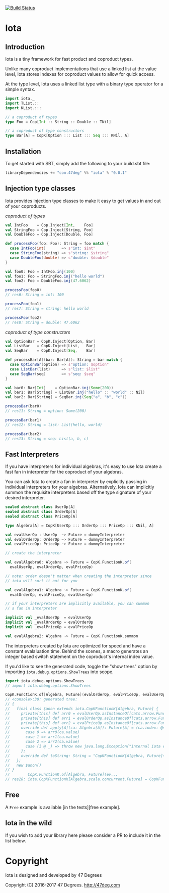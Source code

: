
[comment]: # (Start Badges)

[![Build Status](https://api.travis-ci.org/47deg/iota.png?branch=master)](https://travis-ci.org/47deg/iota)

[comment]: # (End Badges)

# Iota

## Introduction

Iota is a tiny framework for fast product and coproduct types.

Unlike many coproduct implementations that use a linked list at the
value level, Iota stores indexes for coproduct values to allow for
quick access.

At the type level, Iota uses a linked list type with a binary type
operator for a simple syntax.

```scala
import iota._
import TList.::
import KList.:::

// a coproduct of types
type Foo = Cop[Int :: String :: Double :: TNil]

// a coproduct of type constructors
type Bar[A] = CopK[Option ::: List ::: Seq ::: KNil, A]
```

## Installation

To get started with SBT, simply add the following to your build.sbt file:

[comment]: # (Start Replace)

```scala
libraryDependencies += "com.47deg" %% "iota" % "0.0.1"
```

[comment]: # (End Replace)

## Injection type classes

Iota provides injection type classes to make it easy to get values in
and out of your coproducts.

*coproduct of types*

```scala
val IntFoo    = Cop.Inject[Int,    Foo]
val StringFoo = Cop.Inject[String, Foo]
val DoubleFoo = Cop.Inject[Double, Foo]

def processFoo(foo: Foo): String = foo match {
  case IntFoo(int)       => s"int: $int"
  case StringFoo(string) => s"string: $string"
  case DoubleFoo(double) => s"double: $double"
}

val foo0: Foo = IntFoo.inj(100)
val foo1: Foo = StringFoo.inj("hello world")
val foo2: Foo = DoubleFoo.inj(47.6062)
```
```scala
processFoo(foo0)
// res6: String = int: 100

processFoo(foo1)
// res7: String = string: hello world

processFoo(foo2)
// res8: String = double: 47.6062
```

*coproduct of type constructors*

```scala
val OptionBar = CopK.Inject[Option, Bar]
val ListBar   = CopK.Inject[List,   Bar]
val SeqBar    = CopK.Inject[Seq,    Bar]

def processBar[A](bar: Bar[A]): String = bar match {
  case OptionBar(option) => s"option: $option"
  case ListBar(list)     => s"list: $list"
  case SeqBar(seq)       => s"seq: $seq"
}

val bar0: Bar[Int]    = OptionBar.inj(Some(200))
val bar1: Bar[String] = ListBar.inj("hello" :: "world" :: Nil)
val bar2: Bar[String] = SeqBar.inj(Seq("a", "b", "c"))
```
```scala
processBar(bar0)
// res11: String = option: Some(200)

processBar(bar1)
// res12: String = list: List(hello, world)

processBar(bar2)
// res13: String = seq: List(a, b, c)
```

## Fast Interpreters

If you have interpreters for individual algebras, it's easy to use
Iota create a fast fan in interpreter for the coproduct of your
algebras.

You can ask Iota to create a fan in interpreter by explicitly
passing in individual interpreters for your algebras. Alternatively,
Iota can implicitly summon the requisite interpreters based off the
type signature of your desired interpreter.




```scala
sealed abstract class UserOp[A]
sealed abstract class OrderOp[A]
sealed abstract class PriceOp[A]

type Algebra[A] = CopK[UserOp ::: OrderOp ::: PriceOp ::: KNil, A]

val evalUserOp : UserOp  ~> Future = dummyInterpreter
val evalOrderOp: OrderOp ~> Future = dummyInterpreter
val evalPriceOp: PriceOp ~> Future = dummyInterpreter

// create the interpreter

val evalAlgebra0: Algebra ~> Future = CopK.FunctionK.of(
  evalUserOp, evalOrderOp, evalPriceOp)

// note: order doesn't matter when creating the interpreter since
// iota will sort it out for you

val evalAlgebra1: Algebra ~> Future = CopK.FunctionK.of(
  evalOrderOp, evalPriceOp, evalUserOp)

// if your interpreters are implicitly available, you can summon
// a fan in interpreter

implicit val _evalUserOp  = evalUserOp
implicit val _evalOrderOp = evalOrderOp
implicit val _evalPriceOp = evalPriceOp

val evalAlgebra2: Algebra ~> Future = CopK.FunctionK.summon
```

The interpreters created by Iota are optimized for speed and have a
constant evalaluation time. Behind the scenes, a macro generates an
integer based switch statement on the coproduct's internal index value.

If you'd like to see the generated code, toggle the "show trees" option by
importing `iota.debug.options.ShowTrees` into scope.

```scala
import iota.debug.options.ShowTrees
// import iota.debug.options.ShowTrees

CopK.FunctionK.of[Algebra, Future](evalOrderOp, evalPriceOp, evalUserOp)
// <console>:30: generated tree:
// {
//   final class $anon extends iota.CopKFunctionK[Algebra, Future] {
//     private[this] def arr0 = evalUserOp.asInstanceOf[cats.arrow.FunctionK[Any, Future]];
//     private[this] def arr1 = evalOrderOp.asInstanceOf[cats.arrow.FunctionK[Any, Future]];
//     private[this] def arr2 = evalPriceOp.asInstanceOf[cats.arrow.FunctionK[Any, Future]];
//     override def apply[A](ca: Algebra[A]): Future[A] = (ca.index: @scala.annotation.switch) match {
//       case 0 => arr0(ca.value)
//       case 1 => arr1(ca.value)
//       case 2 => arr2(ca.value)
//       case (i @ _) => throw new java.lang.Exception("internal iota error")
//     };
//     override def toString: String = "CopKFunctionK[Algebra, Future]<<generated>>"
//   };
//   new $anon()
// }
//        CopK.FunctionK.of[Algebra, Future](ev...
// res28: iota.CopKFunctionK[Algebra,scala.concurrent.Future] = CopKFunctionK[Algebra, Future]<<generated>>
```

## Free

A `Free` example is available [in the tests][free example].

## Iota in the wild

If you wish to add your library here please consider a PR to include it in the list below.

[comment]: # (Start Copyright)
# Copyright

Iota is designed and developed by 47 Degrees

Copyright (C) 2016-2017 47 Degrees. <http://47deg.com>

[comment]: # (End Copyright)
